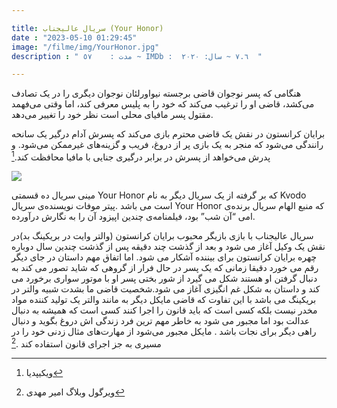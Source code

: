 ```yaml
---

title: سریال عالیجناب (Your Honor)
date : "2023-05-10 01:29:45"
image: "/filme/img/YourHonor.jpg"
description : " مدت :    ٥٧ ~ IMDb :  ٧.٦ ~ سال: ٢٠٢٠  "

---
```


هنگامی که پسر نوجوان قاضی برجسته نیواورلئان نوجوان دیگری را در یک تصادف می‌کشد، قاضی او را ترغیب می‌کند که خود را به پلیس معرفی کند، اما وقتی می‌فهمد مقتول پسر مافیای محلی است نظر خود را تغییر می‌دهد.

برایان کرانستون در نقش یک قاضی محترم بازی می‌کند که پسرش آدام درگیر یک سانحه رانندگی می‌شود که منجر به یک بازی پر از دروغ، فریب و گزینه‌های غیرممکن می‌شود. و پدرش می‌خواهد از پسرش در برابر درگیری جنایی با مافیا محافظت کند.[^1]

![](/filme/img/12angrymen01.jpg)

مینی سریال ده قسمتی Your Honor که بر گرفته از یک سریال دیگر به نام Kvodo است می باشد .پیتر موفات نویسنده‌ی سریال Your Honor که منبع الهام سریال برنده‌ی امی “آن شب” بود، فیلمنامه‌ی چندین اپیزود آن را به نگارش درآورده.

سریال عالیجناب با بازی بازیگر محبوب برایان کرانستون (والتر وایت در بریکینگ بد)در نقش یک وکیل آغاز می شود و بعد از گذشت چند دقیقه پس از گذشت چندین سال دوباره چهره برایان کرانستون برای بیننده آشکار می شود. اما اتفاق مهم داستان در جای دیگر رقم می خورد دقیقا زمانی که یک پسر در حال فرار از گروهی که شاید تصور می کند به دنبال گرفتن او هستند شکل می گیرد از شور بختی پسر او با موتور سواری برخورد می کند و داستان به شکل غم انگیزی آغاز می شود.شخصیت قاضی ما بشدت شبیه والتر در بریکینگ می باشد با این تفاوت که قاضی مایکل دیگر به مانند والتر یک تولید کننده مواد مخدر نیست بلکه کسی است که باید قانون را اجرا کنند کسی است که همیشه به دنبال عدالت بود اما مجبور می شود به خاطر مهم ترین فرد زندگی اش دروغ بگوید و دنبال راهی دیگر برای نجات باشد . مایکل مجبور می‌شود از مهارت‌های مثال زدنی خود را در مسیری به جز اجرای قانون استفاده کند .[^2]



[^1]: ویکیپدیا

[^2]: ویرگول وبلاگ امیر مهدی
